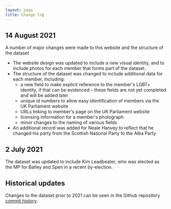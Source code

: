 ```yaml
---
layout: page
title: Change log
---
```


## 14 August 2021

A number of major changes were made to this website and the structure of the dataset

- The website design was updated to include a new visual identity, and to include photos for each member that forms part of the dataset.
- The structure of the dataset was changed to include additional data for each member, including:
  - a new field to make explicit reference to the member's LGBT+ identity, if that can be evidenced – these fields are not yet completed and will be added later
  - unique id numbers to allow easy identification of members via the UK Parliament website
  - URLs linking to member's page on the UK Parliament website
  - licensing information for a member's photograph
  - minor changes to the naming of various fields
- An additional record was added for Neale Hanvey to reflect that he changed his party from the Scottish National Party to the Alba Party

## 2 July 2021

The dataset was updated to include Kim Leadbeater, who was elected as the MP for Batley and Spen in a recent by-election.

## Historical updates

Changes to the dataset prior to 2021 can be seen in the Github repository [commit history](https://github.com/johnpeart/lgbt-mp/commits/main/_data).